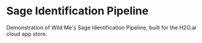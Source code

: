 # Sage Identification Pipeline

Demonstration of Wild Me's Sage Identification Pipeline, built for the H2O.ai cloud app store.
